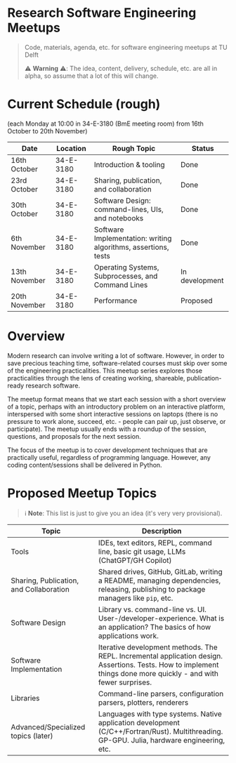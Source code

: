# Research Software Engineering Meetups

> Code, materials, agenda, etc. for software engineering meetups at TU Delft
>
> ⚠️ **Warning** ⚠️: The idea, content, delivery, schedule, etc. are all in alpha,
> so assume that a lot of this will change.


# Current Schedule (rough)

(each Monday at 10:00 in 34-E-3180 (BmE meeting room) from 16th October to 20th November)

| Date | Location | Rough Topic | Status |
| - | - | - | - |
| 16th October | 34-E-3180 | Introduction & tooling | Done |
| 23rd October | 34-E-3180 | Sharing, publication, and collaboration | Done |
| 30th October | 34-E-3180 | Software Design: command-lines, UIs, and notebooks | Done |
| 6th November | 34-E-3180 | Software Implementation: writing algorithms, assertions, tests | Done |
| 13th November | 34-E-3180 | Operating Systems, Subprocesses, and Command Lines | In development |
| 20th November | 34-E-3180 | Performance | Proposed |


# Overview

Modern research can involve writing a lot of software. However, in order to save precious teaching time, software-related courses must skip over some of the engineering practicalities. This meetup series explores those practicalities through the lens of creating working, shareable, publication-ready research software.

The meetup format means that we start each session with a short overview of a topic, perhaps with an introductory problem on an interactive platform, interspersed with some short interactive sessions on laptops (there is no pressure to work alone, succeed, etc. - people can pair up, just observe, or participate). The meetup usually ends with a roundup of the session, questions, and proposals for the next session.

The focus of the meetup is to cover development techniques that are practically useful, regardless of programming language. However, any coding content/sessions shall be delivered in Python.


# Proposed Meetup Topics

> ℹ️ **Note**: This list is just to give you an idea (it's very very provisional).

| Topic | Description |
| ----- | ----------- |
| Tools | IDEs, text editors, REPL, command line, basic git usage, LLMs (ChatGPT/GH Copilot) |
| Sharing, Publication, and Collaboration | Shared drives, GitHub, GitLab, writing a README, managing dependencies, releasing, publishing to package managers like `pip`, etc. |
| Software Design | Library vs. command-line vs. UI. User-/developer-experience. What is an application? The basics of how applications work. |
| Software Implementation | Iterative development methods. The REPL. Incremental application design. Assertions. Tests. How to implement things done more quickly - and with fewer surprises. |
| Libraries | Command-line parsers, configuration parsers, plotters, renderers |
| Advanced/Specialized topics (later) | Languages with type systems. Native application development (C/C++/Fortran/Rust). Multithreading. GP-GPU. Julia, hardware engineering, etc. |
